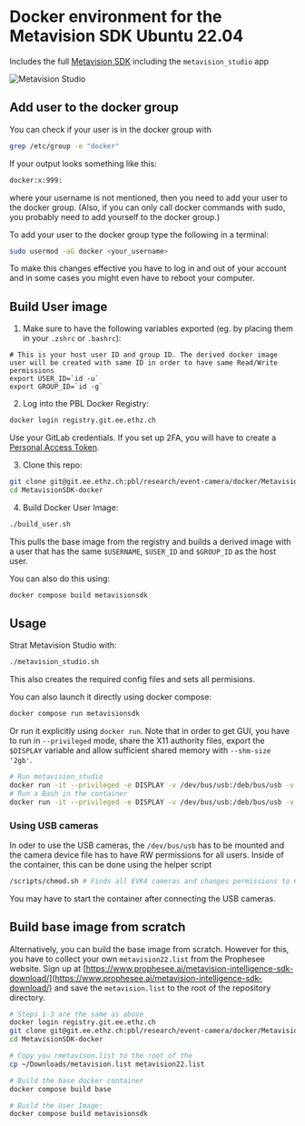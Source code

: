 Docker environment for the Metavision SDK Ubuntu 22.04
======================================================

Includes the full [Metavision SDK](https://docs.prophesee.ai/stable/installation/linux.html#chapter-installation-linux) including the `metavision_studio` app


![Metavision Studio](https://docs.prophesee.ai/stable/_images/metavision_studio_hand_spinner.png)

## Add user to the docker group
You can check if your user is in the docker group with
```bash
grep /etc/group -e "docker"
```
If your output looks something like this:
```bash
docker:x:999:
```
where your username is not mentioned, then you need to add your user to the docker group.
(Also, if you can only call docker commands with sudo, you probably need to add yourself to the docker group.)

To add your user to the docker group type the following in a terminal:

```bash
sudo usermod -aG docker <your_username>
```

To make this changes effective you have to log in and out of your account and in some cases you might even have to reboot your computer.

## Build User image

1. Make sure to have the following variables exported (eg. by placing them in your `.zshrc` or `.bashrc`):
```
# This is your host user ID and group ID. The derived docker image user will be created with same ID in order to have same Read/Write permissions
export USER_ID=`id -u`   
export GROUP_ID=`id -g`
```

2. Log into the PBL Docker Registry: 
```bash
docker login registry.git.ee.ethz.ch
```
Use your GitLab credentials. If you set up 2FA, you will have to create a [Personal Access Token](https://git.ee.ethz.ch/-/user_settings/personal_access_tokens).

3. Clone this repo:
```bash
git clone git@git.ee.ethz.ch:pbl/research/event-camera/docker/MetavisionSDK-docker.git
cd MetavisionSDK-docker
```

4. Build Docker User Image:
```bash
./build_user.sh
```

This pulls the base image from the registry and builds a derived image with a user that has the same `$USERNAME`, `$USER_ID` and `$GROUP_ID` as the host user.

You can also do this using:

```bash
docker compose build metavisionsdk
```




## Usage

Strat Metavision Studio with:
```bash
./metavision_studio.sh
```

This also creates the required config files and sets all permisions.

You can also launch it directly using docker compose:
```bash
docker compose run metavisionsdk
```

Or run it explicitly using `docker run`. Note that in order to get GUI, you have to run in `--privileged` mode, share the X11 authority files, export the `$DISPLAY` variable and allow sufficient shared memory with `--shm-size '2gb'`.


```bash
# Run metavision_studio
docker run -it --privileged -e DISPLAY -v /dev/bus/usb:/deb/bus/usb -v /tmp/.X11-unix/:/tmp/.X11-unix/ -v /home/${USER}/.Xauthority:/home/${USER}/.Xauthority -v $(pwd):/home/${USER}/pwd --rm --ipc=host  --shm-size 2gb --net=host metavisionsdk22_${USER}:latest /bin/bash -c "metavision_studio; while /usr/bin/pgrep metavision >/dev/null; do sleep 1; done"
# Run a Bash in the container
docker run -it --privileged -e DISPLAY -v /dev/bus/usb:/deb/bus/usb -v /tmp/.X11-unix/:/tmp/.X11-unix/ -v /home/${USER}/.Xauthority:/home/${USER}/.Xauthority -v $(pwd):/home/${USER}/pwd --rm --ipc=host --net=host metavisionsdk22_${USER}:latest bash
```

### Using USB cameras

In oder to use the USB cameras, the `/dev/bus/usb` has to be mounted and the camera device file has to have RW permissions for all users. Inside of the container, this can be done using the helper script
```bash
/scripts/chmod.sh # Finds all EVK4 cameras and changes permissions to 666. Will prompt for sudo password ("password")
```

You may have to start the container after connecting the USB cameras.


## Build base image from scratch
Alternatively, you can build the base image from scratch. However for this, you have to collect your own `metavision22.list` from the Prophesee website.  Sign up at [https://www.prophesee.ai/metavision-intelligence-sdk-download/](https://www.prophesee.ai/metavision-intelligence-sdk-download/) and save the `metavision.list` to the root of the repository directory.

```bash
# Steps 1-3 are the same as above
docker login registry.git.ee.ethz.ch
git clone git@git.ee.ethz.ch:pbl/research/event-camera/docker/MetavisionSDK-docker.git
cd MetavisionSDK-docker

# Copy you rmetavison.list to the root of the 
cp ~/Downloads/metavision.list metavision22.list

# Build the base docker container
docker compose build base

# Build the User Image:
docker compose build metavisionsdk
```
